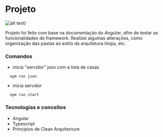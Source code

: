 # Projeto

![alt text]([https://github.com/PatricFonseca/homes-project/blob/main/src/assets/homes-project.png))

Projeto foi feito com base na documentação do _Angular_, afim de testar as funcionalidades
do framework.
Realizei algumas alterações, como organização das pastas ao estilo da arquitetura limpa, etc.

### Comandos

- inicia "servidor" json com a lista de casas

```
  npm run json
```

- inicia servidor

```
  npm run start
```

### Tecnologias e conceitos

- Angular
- Typescript
- Princípios de Clean Arquitecture
